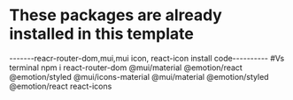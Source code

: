 # These packages are already installed in this template
-------reacr-router-dom,mui,mui icon, react-icon install code----------
#Vs terminal
npm i react-router-dom @mui/material @emotion/react @emotion/styled @mui/icons-material @mui/material @emotion/styled @emotion/react react-icons
